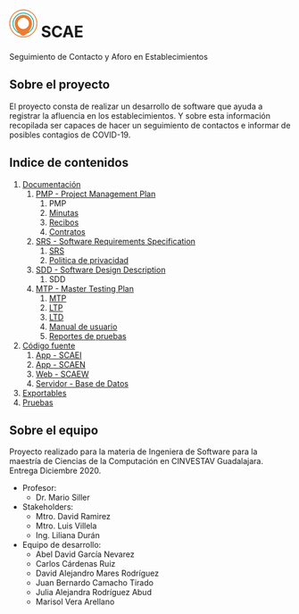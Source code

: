# ![](images/SCAE_50x50.png) SCAE
Seguimiento de Contacto y Aforo en Establecimientos
  
## Sobre el proyecto
El proyecto consta de realizar un desarrollo de software que ayuda a registrar la afluencia en los establecimientos. Y sobre esta información recopilada ser capaces de hacer un seguimiento de contactos e informar de posibles contagios de COVID-19.


## Indice de contenidos
1. [Documentación](01_Documentacion)
   1. [PMP - Project Management Plan](01_Documentacion/PMP%20-%20Project%20Management%20Plan)
      1. PMP
      1. [Minutas](01_Documentacion/PMP%20-%20Project%20Management%20Plan/Minutas)
      1. [Recibos](01_Documentacion/PMP%20-%20Project%20Management%20Plan/Recibos)
      1. [Contratos](01_Documentacion/PMP%20-%20Project%20Management%20Plan/Contratos)
   1. [SRS - Software Requirements Specification](01_Documentacion/SRS%20-%20Software%20Requirements%20Specification)
      1. [SRS](01_Documentacion/SRS%20-%20Software%20Requirements%20Specification/SCAE-SRS-2020-0005.pdf)
      1. [Politica de privacidad](01_Documentacion/SRS%20-%20Software%20Requirements%20Specification/Politica%20de%20privacidad.pdf)
   1. [SDD - Software Design Description](01_Documentacion/SDD%20-%20Software%20Design%20Description)
      1. SDD
   1. [MTP - Master Testing Plan](01_Documentacion/MTP%20-%20Master%20Testing%20Plan)
      1. [MTP](01_Documentacion/MTP%20-%20Master%20Testing%20Plan/SCAE-MTP-2020-0005.pdf)
      1. [LTP](01_Documentacion/MTP%20-%20Master%20Testing%20Plan/SCAE-LTP-2020-0002.pdf)
      1. [LTD](01_Documentacion/MTP%20-%20Master%20Testing%20Plan/SCAE-LTD-2020-0002.pdf)
      1. [Manual de usuario](01_Documentacion/MTP%20-%20Master%20Testing%20Plan/Manual%20de%20usuario)
      1. [Reportes de pruebas](01_Documentacion/MTP%20-%20Master%20Testing%20Plan/Reportes%20de%20pruebas)
1. [Código fuente](02_Codigo%20fuente)
      1. [App - SCAEI](02_Codigo%20fuente/App_SCAEI)
      1. [App - SCAEN](02_Codigo%20fuente/App_SCAEN)
      1. [Web - SCAEW](02_Codigo%20fuente/Web_SCAEW)
      1. [Servidor - Base de Datos](02_Codigo%20fuente/Servidor_BD)
1. [Exportables](03_Exportables)
1. [Pruebas](04_Pruebas)

## Sobre el equipo
Proyecto realizado para la materia de Ingeniera de Software para la maestría de Ciencias de la Computación en CINVESTAV Guadalajara. Entrega Diciembre 2020.
* Profesor: 
  * Dr. Mario Siller
* Stakeholders:
  * Mtro. David Ramirez
  * Mtro. Luis Villela
  * Ing. Liliana Durán
* Equipo de desarrollo:
  * Abel David García Nevarez
  * Carlos Cárdenas Ruiz
  * David Alejandro Mares Rodríguez
  * Juan Bernardo Camacho Tirado
  * Julia Alejandra Rodríguez Abud
  * Marisol Vera Arellano
